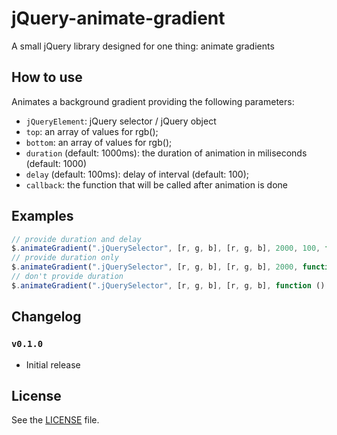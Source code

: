 jQuery-animate-gradient
=======================

A small jQuery library designed for one thing: animate gradients

## How to use
Animates a background gradient providing the following parameters:

 - `jQueryElement`: jQuery selector / jQuery object
 - `top`: an array of values for rgb();
 - `bottom`: an array of values for rgb();
 - `duration` (default: 1000ms): the duration of animation in miliseconds (default: 1000)
 - `delay` (default: 100ms): delay of interval (default: 100);
 - `callback`: the function that will be called after animation is done

## Examples

```js
// provide duration and delay
$.animateGradient(".jQuerySelector", [r, g, b], [r, g, b], 2000, 100, function () {});
// provide duration only
$.animateGradient(".jQuerySelector", [r, g, b], [r, g, b], 2000, function () {});
// don't provide duration
$.animateGradient(".jQuerySelector", [r, g, b], [r, g, b], function () {});
```

## Changelog

### `v0.1.0`
 - Initial release

## License
See the [LICENSE](./LICENSE) file.
